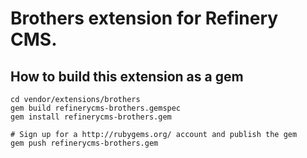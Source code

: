 # Brothers extension for Refinery CMS.

## How to build this extension as a gem

    cd vendor/extensions/brothers
    gem build refinerycms-brothers.gemspec
    gem install refinerycms-brothers.gem

    # Sign up for a http://rubygems.org/ account and publish the gem
    gem push refinerycms-brothers.gem